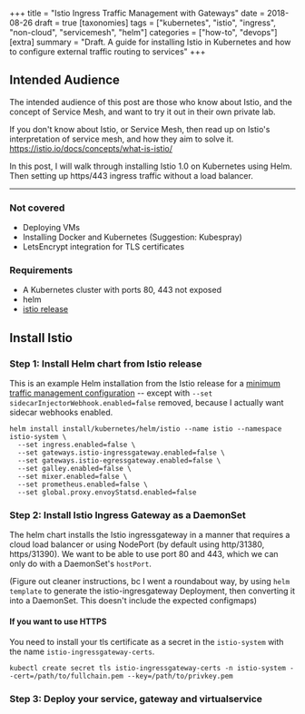 +++
title = "Istio Ingress Traffic Management with Gateways"
date = 2018-08-26
draft = true
[taxonomies]
tags = ["kubernetes", "istio", "ingress", "non-cloud", "servicemesh", "helm"]
categories = ["how-to", "devops"]
[extra]
summary = "Draft. A guide for installing Istio in Kubernetes and how to configure external traffic routing to services"
+++

## Intended Audience
The intended audience of this post are those who know about Istio, and the concept of Service Mesh, and want to try it out in their own private lab.

If you don't know about Istio, or Service Mesh, then read up on Istio's interpretation of service mesh, and how they aim to solve it. https://istio.io/docs/concepts/what-is-istio/

In this post, I will walk through installing Istio 1.0 on Kubernetes using Helm. Then setting up https/443 ingress traffic without a load balancer.

---

### Not covered
* Deploying VMs
* Installing Docker and Kubernetes (Suggestion: Kubespray)
* LetsEncrypt integration for TLS certificates

### Requirements
* A Kubernetes cluster with ports 80, 443 not exposed
* helm
* [istio release](https://istio.io/docs/setup/kubernetes/download-release/)

## Install Istio

### Step 1: Install Helm chart from Istio release

This is an example Helm installation from the Istio release for a [minimum traffic management configuration](https://istio.io/docs/setup/kubernetes/helm-install/#customization-example-traffic-management-minimal-set) -- except with `--set sidecarInjectorWebhook.enabled=false` removed, because I actually want sidecar webhooks enabled.
```
helm install install/kubernetes/helm/istio --name istio --namespace istio-system \
  --set ingress.enabled=false \
  --set gateways.istio-ingressgateway.enabled=false \
  --set gateways.istio-egressgateway.enabled=false \
  --set galley.enabled=false \
  --set mixer.enabled=false \
  --set prometheus.enabled=false \
  --set global.proxy.envoyStatsd.enabled=false
```

### Step 2: Install Istio Ingress Gateway as a DaemonSet

The helm chart installs the Istio ingressgateway in a manner that requires a cloud load balancer or using NodePort (by default using http/31380, https/31390). We want to be able to use port 80 and 443, which we can only do with a DaemonSet's `hostPort`.

(Figure out cleaner instructions, bc I went a roundabout way, by using `helm template` to generate the istio-ingresgateway Deployment, then converting it into a DaemonSet. This doesn't include the expected configmaps)

#### If you want to use HTTPS

You need to install your tls certificate as a secret in the `istio-system` with the name `istio-ingressgateway-certs`.

```
kubectl create secret tls istio-ingressgateway-certs -n istio-system --cert=/path/to/fullchain.pem --key=/path/to/privkey.pem
```

### Step 3: Deploy your service, gateway and virtualservice
